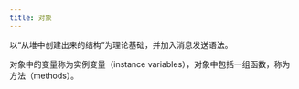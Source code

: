 ```yaml
---
title: 对象
---
```


以“从堆中创建出来的结构”为理论基础，并加入消息发送语法。

对象中的变量称为实例变量（instance variables），对象中包括一组函数，称为方法（methods）。
